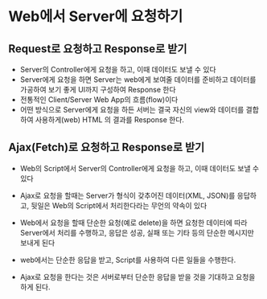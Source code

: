 # Web에서 Server에 요청하기

## Request로 요청하고 Response로 받기
* Server의 Controller에게 요청을 하고, 이때 데이터도 보낼 수 있다
* Server에게 요청을 하면 Server는 web에게 보여줄 데이터를 준비하고
데이터를 가공하여 보기 좋게 UI까지 구성하여 Response 한다
* 전통적인 Client/Server Web App의 흐름(flow)이다
* 어떤 방식으로 Server에게 요청을 하든 서버는 결국 자신의 view와 데이터를 결합하여
사용하게(web) HTML 의 결과를 Response 한다.

## Ajax(Fetch)로 요청하고 Response로 받기
* Web의 Script에서 Server의 Controller에게 요청을 하고, 이때 데이터도 보낼 수 있다
* Ajax로 요청을 할때는 Server가 형식이 갖추어진 데이터(XML, JSON)를 응답하고,
뒷일은 Web의 Script에서 처리한다라는 무언의 약속이 있다

* Web에서 요청을 할때 단순한 요청(예로 delete)을 하면 요청한 데이터에 따라
Server에서 처리를 수행하고, 응답은 성공, 실패 또는 기타 등의 단순한 메시지만
보내게 된다

* web에서는 단순한 응답을 받고, Script를 사용하여 다른 일들을 수행한다.

* Ajax로 요청을 한다는 것은 서버로부터 단순한 응답을 받을 것을 기대하고
요청을 하게 된다.